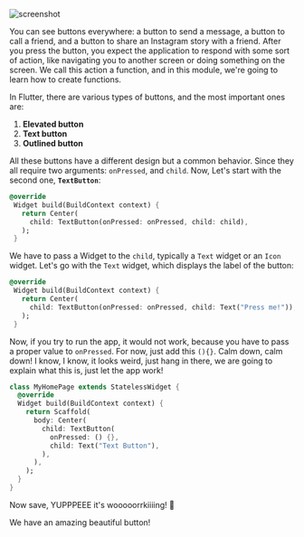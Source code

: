 ![screenshot](https://lh3.googleusercontent.com/fYHrszVlofKouua7Oy3Wsa3CujcWI0l_PuqPlDXmLvCrZeCNRpQ70xNYTklZFh1MJfOeBe4xKV3tRnLSrt6kVsRjMQxFBwCzs8FjuwPGswCEtpoIL-8U7-6qvZQCqLlNQbkcHrq_)

You can see buttons everywhere: a button to send a message, a button to call a friend, and a button to share an Instagram story with a friend. After you press the button, you expect the application to respond with some sort of action, like navigating you to another screen or doing something on the screen. We call this action a function, and in this module, we're going to learn how to create functions.

In Flutter, there are various types of buttons, and the most important ones are:

1. **Elevated button**
2. **Text button**
3. **Outlined button**

All these buttons have a different design but a common behavior. Since they all require two arguments: `onPressed`, and `child`. 
Now, Let's start with the second one, **`TextButton`**:

```dart
@override
 Widget build(BuildContext context) {
   return Center(
     child: TextButton(onPressed: onPressed, child: child),
   );
 }
```
We have to pass a Widget to the `child`, typically a `Text` widget or an `Icon` widget. Let's go with the `Text` widget, which displays the label of the button:

```dart
@override
 Widget build(BuildContext context) {
   return Center(
     child: TextButton(onPressed: onPressed, child: Text("Press me!")),
   );
 }
```

Now, if you try to run the app, it would not work, because you have to pass a proper value to `onPressed`. For now, just add this `(){}`. Calm down, calm down! I know, I know, it looks weird, just hang in there, we are going to explain what this is, just let the app work!

```dart
class MyHomePage extends StatelessWidget {
  @override
  Widget build(BuildContext context) {
    return Scaffold(
      body: Center(
        child: TextButton(
          onPressed: () {},
          child: Text("Text Button"),
        ),
      ),
    );
  }
}
```

Now save, YUPPPEEE it's wooooorrkiiiing! 🤩

We have an amazing beautiful button!
<!-- It would be nice if we add some references for the buttons in flutter -->

